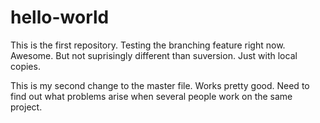 # hello-world

This is the first repository. 
Testing the branching feature right now. Awesome. But not suprisingly different than suversion. Just with local copies.

This is my second change to the master file. Works pretty good. Need to find out what problems arise when several people work on the same project.
